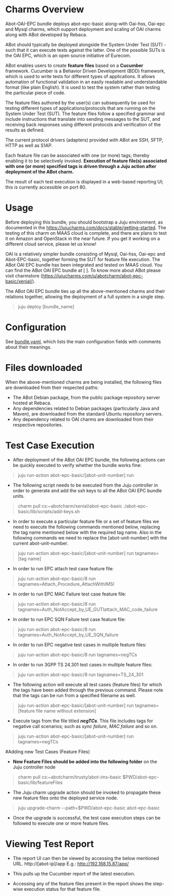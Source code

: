 # Charms Overview

Abot-OAI-EPC bundle deploys abot-epc-basic along-with Oai-hss, Oai-epc and Mysql charms, which support deployment and scaling of OAI charms along with ABot developed by Rebaca.

ABot should typically be deployed alongside the System Under Test (SUT) - such that it can execute tests against the latter. One of the possible SUTs is the OAI EPC, which is an open source initiative of Eurecom.

ABot enables users to create **feature files** based on a **Cucumber** framework. Cucumber is a Behavior Driven Development (BDD) framework, which is used to write tests for different types of applications. It allows automation of functional validation in an easily readable and understandable format (like plain English). It is used to test the system rather than testing the particular piece of code.

The feature files authored by the user(s) can subsequently be used for testing different types of applications/protocols that are running on the System Under Test (SUT). The feature files follow a specified grammar and include instructions that translate into sending messages to the SUT, and receiving back responses using different protocols and verification of the results as defined.

The current protocol drivers (adapters) provided with ABot are SSH, SFTP, HTTP as well as S1AP.  

Each feature file can be associated with one (or more) tags; thereby enabling it to be selectively invoked. **Execution of feature file(s) associated with one (or more) specified tags is driven through a Juju action after deployment of the ABot charm.**

The result of each test execution is displayed in a web-based reporting UI; this is currently accessible on port 80.
 
# Usage

Before deploying this bundle, you should bootstrap a Juju environment, as documented in the https://jujucharms.com/docs/stable/getting-started. The testing of this charm on MAAS cloud is complete, and there are plans to test it on Amazon and OpenStack in the near future. If you get it working on a different cloud service, please let us know!

OAI is a relatively simpler bundle consisting of Mysql, Oai-hss, Oai-epc and Abot-EPC-basic, together forming the SUT for feature file execution. The ABot OAI EPC bundle has been integrated and tested on MAAS cloud. You can find the ABot OAI EPC bundle at [  ]. To know more about ABot please visit charmstore (https://jujucharms.com/u/abotcharm/abot-epc-basic/xenial/).

The ABot OAI EPC bundle ties up all the above-mentioned charms and their relations together, allowing the deployment of a full system in a single step.
          
>juju deploy [bundle_name]


# Configuration

See [bundle.yaml](bundle.yaml), which lists the main configuration fields with comments about their meanings.

# Files downloaded

When the above-mentioned charms are being installed, the following files are downloaded from their respected paths:

- The ABot Debian package, from the public package repository server hosted at Rebaca.
- Any dependencies related to Debian packages (particularly Java and Maven), are downloaded from the standard Ubuntu repository servers.
- Any dependency related to OAI charms are downloaded from their respective repositories.

# Test Case Execution

- After deployment of the ABot OAI EPC bundle, the following actions can be quickly executed to verify whether the bundle works fine:
> juju run-action abot-epc-basic/[abot-unit-number] run

- The following script needs to be executed from the Juju controller in order to generate and add the ssh keys to all the ABot OAI EPC bundle units.
> charm pull cs:~abotcharm/xenial/abot-epc-basic
> ./abot-epc-basic/lib/scripts/add-keys.sh

- In order to execute a particular feature file or a set of feature files we need to execute the following commands mentioned below, replacing the tag name mentioned below with the required tag name. Also in the following commands we need to replace the [abot-unit-number] with the current abot-unit-number.
> juju run-action abot-epc-basic/[abot-unit-number] run tagnames=[tag name]

- In order to run EPC attach test case feature file:
> juju run-action abot-epc-basic/8 run tagnames=Attach_Procedure_AttachWithIMSI

- In order to run EPC MAC Failure test case feature file:
> juju run-action abot-epc-basic/8 run tagnames=Auth_NotAccept_by_UE_GUTIattach_MAC_code_failure

- In order to run EPC SQN Failure test case feature file:
> juju run-action abot-epc-basic/8 run tagnames=Auth_NotAccept_by_UE_SQN_failure

- In order to run EPC negative test cases in multiple feature files: 
> juju run-action abot-epc-basic/8 run tagnames=negTCs

- In order to run 3GPP TS 24.301 test cases in multiple feature files:
> juju run-action abot-epc-basic/8 run tagnames=TS_24_301

- The following action will execute all test cases (feature files) for which the tags have been added through the previous command. Please note that the tags can be run from a specified filename as well.
>  juju run-action abot-epc-basic/[abot-unit-number] run tagnames=[feature file name without extension]

- Execute tags from the file titled ***negTCs***. This file includes tags for negative call scenarios; such as *sync failure*, *MAC failure* and so on.
>  juju run-action abot-epc-basic/[abot-unit-number] run tagnames=negTCs

#Adding new Test Cases (Feature Files)

- **New Feature Files should be added into the following folder** on the Juju controller node
>charm pull cs:~abotcharm/trusty/abot-ims-basic
> $PWD/abot-epc-basic/lib/featureFiles
   
- The Juju charm upgrade action should be invoked to propagate these new feature files onto the deployed service node.  
>juju upgrade-charm  --path=$PWD/abot-epc-basic abot-epc-basic

- Once the upgrade is successful, the test case execution steps can be followed to execute one or more feature files.

# Viewing Test Report

- The report UI can then be viewed by accessing the below mentioned URL.
    http://[abot-ip]/app
    E.g.: http://192.168.15.87/app/

- This pulls up the Cucumber report of the latest execution.
- Accessing any of the feature files present in the report shows the step-wise execution status for that feature file.

